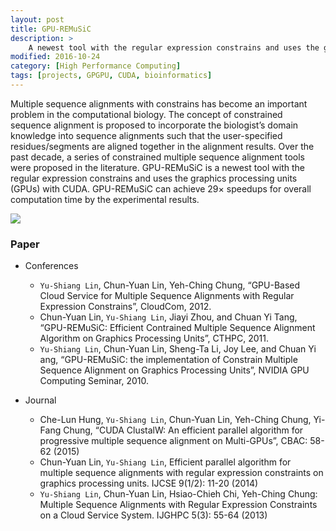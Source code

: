```yaml
---
layout: post
title: GPU-REMuSiC
description: >
    A newest tool with the regular expression constrains and uses the graphics processing units (GPUs) with CUDA
modified: 2016-10-24
category: [High Performance Computing]
tags: [projects, GPGPU, CUDA, bioinformatics]
---
```


Multiple sequence alignments with constrains has become an important problem in the computational biology. The concept of constrained sequence alignment is proposed to incorporate the biologist’s domain knowledge into sequence alignments such that the user-specified residues/segments are aligned together in the alignment results. Over the past decade, a series of constrained multiple sequence alignment tools were proposed in the literature. GPU-REMuSiC is a newest tool with the regular expression constrains and uses the graphics processing units (GPUs) with CUDA. GPU-REMuSiC can achieve 29× speedups for overall computation time by the experimental results.


![](https://coldfunction.github.io/documents/pic/GPU-REMuSiC1.jpg)
		


### Paper
 * Conferences
   * `Yu-Shiang Lin`, Chun-Yuan Lin, Yeh-Ching Chung, “GPU-Based Cloud Service for Multiple Sequence Alignments with Regular Expression Constrains”, CloudCom, 2012.
   * Chun-Yuan Lin, `Yu-Shiang Lin`, Jiayi Zhou, and Chuan Yi Tang, “GPU-REMuSiC: Efficient Contrained Multiple Sequence Alignment Algorithm on Graphics Processing Units”, CTHPC, 2011.
   * `Yu-Shiang Lin`, Chun-Yuan Lin, Sheng-Ta Li, Joy Lee, and Chuan Yi ang, “GPU-REMuSiC: the implementation of Constrain Multiple Sequence Alignment on Graphics Processing Units”, NVIDIA GPU Computing Seminar, 2010.

 * Journal
   * Che-Lun Hung, `Yu-Shiang Lin`, Chun-Yuan Lin, Yeh-Ching Chung, Yi-Fang Chung, “CUDA ClustalW: An efficient parallel algorithm for progressive multiple sequence alignment on Multi-GPUs”, CBAC: 58-62 (2015)
   * Chun-Yuan Lin, `Yu-Shiang Lin`, Efficient parallel algorithm for multiple sequence alignments with regular expression constraints on graphics processing units. IJCSE 9(1/2): 11-20 (2014)
   * `Yu-Shiang Lin`, Chun-Yuan Lin, Hsiao-Chieh Chi, Yeh-Ching Chung: Multiple Sequence Alignments with Regular Expression Constraints on a Cloud Service System. IJGHPC 5(3): 55-64 (2013)
